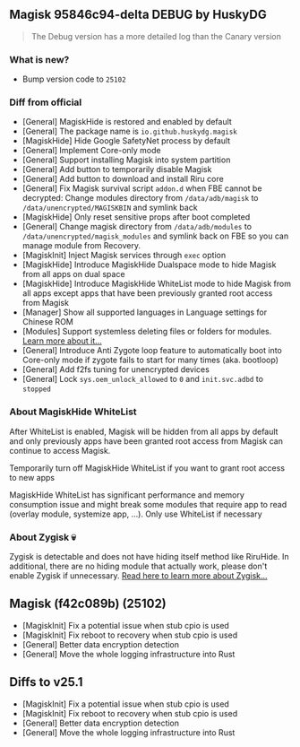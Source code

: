## Magisk 95846c94-delta DEBUG by HuskyDG

> The Debug version has a more detailed log than the Canary version

### What is new?

- Bump version code to `25102`


### Diff from official

- [General] MagiskHide is restored and enabled by default
- [General] The package name is `io.github.huskydg.magisk`
- [MagiskHide] Hide Google SafetyNet process by default
- [General] Implement Core-only mode
- [General] Support installing Magisk into system partition
- [General] Add button to temporarily disable Magisk
- [General] Add button to download and install Riru core
- [General] Fix Magisk survival script `addon.d` when FBE cannot be decrypted: Change modules directory from `/data/adb/magisk` to `/data/unencrypted/MAGISKBIN` and symlink back
- [MagiskHide] Only reset sensitive props after boot completed
- [General] Change magisk directory from `/data/adb/modules` to `/data/unencrypted/magisk_modules` and symlink back on FBE so you can manage module from Recovery.
- [MagiskInit] Inject Magisk services through `exec` option
- [MagiskHide] Introduce MagiskHide Dualspace mode to hide Magisk from all apps on dual space
- [MagiskHide] Introduce MagiskHide WhiteList mode to hide Magisk from all apps except apps that have been previously granted root access from Magisk
- [Manager] Show all supported languages in Language settings for Chinese ROM
- [Modules] Support systemless deleting files or folders for modules. [Learn more about it...](https://huskydg.github.io/blog/delete-file-and-folder-by-magisk-module)
- [General] Introduce Anti Zygote loop feature to automatically boot into Core-only mode if zygote fails to start for many times (aka. bootloop)
- [General] Add f2fs tuning for unencrypted devices
- [General] Lock `sys.oem_unlock_allowed` to `0` and `init.svc.adbd` to `stopped`

### About MagiskHide WhiteList

After WhiteList is enabled, Magisk will be hidden from all apps by default and only previously apps have been granted root access from Magisk can continue to access Magisk.

Temporarily turn off MagiskHide WhiteList if you want to grant root access to new apps

MagiskHide WhiteList has significant performance and memory consumption issue and might break some modules that require app to read (overlay module, systemize app, ...). Only use WhiteList if necessary

### About Zygisk 💀

Zygisk is detectable and does not have hiding itself method like RiruHide. In additional, there are no hiding module that actually work, please don't enable Zygisk if unnecessary. [Read here to learn more about Zygisk...](https://huskydg.github.io/blog/zygisk-can-be-detected-very-easily)

## Magisk (f42c089b) (25102)

- [MagiskInit] Fix a potential issue when stub cpio is used
- [MagiskInit] Fix reboot to recovery when stub cpio is used
- [General] Better data encryption detection
- [General] Move the whole logging infrastructure into Rust

## Diffs to v25.1

- [MagiskInit] Fix a potential issue when stub cpio is used
- [MagiskInit] Fix reboot to recovery when stub cpio is used
- [General] Better data encryption detection
- [General] Move the whole logging infrastructure into Rust